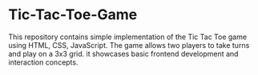 # Tic-Tac-Toe-Game
This repository contains simple implementation of the Tic Tac Toe game using HTML, CSS, JavaScript. The game allows two players to take turns and play on a 3x3 grid. it showcases basic frontend development and interaction concepts.
